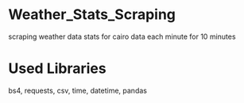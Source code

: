 # Weather_Stats_Scraping
scraping weather data stats for cairo data each minute for 10 minutes
# Used Libraries
bs4, requests, csv, time, datetime, pandas
